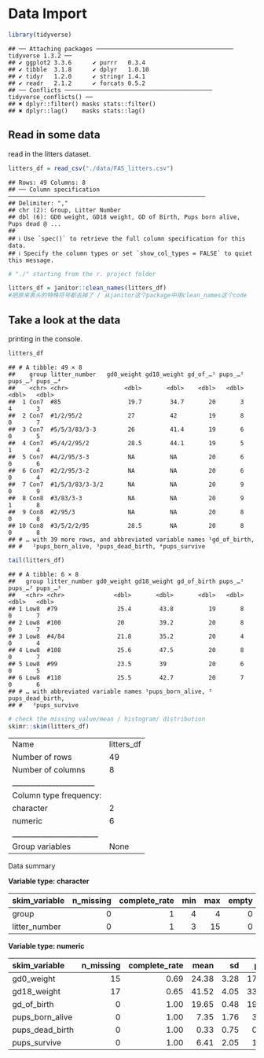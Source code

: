 Data Import
================

``` r
library(tidyverse)
```

    ## ── Attaching packages ─────────────────────────────────────── tidyverse 1.3.2 ──
    ## ✔ ggplot2 3.3.6      ✔ purrr   0.3.4 
    ## ✔ tibble  3.1.8      ✔ dplyr   1.0.10
    ## ✔ tidyr   1.2.0      ✔ stringr 1.4.1 
    ## ✔ readr   2.1.2      ✔ forcats 0.5.2 
    ## ── Conflicts ────────────────────────────────────────── tidyverse_conflicts() ──
    ## ✖ dplyr::filter() masks stats::filter()
    ## ✖ dplyr::lag()    masks stats::lag()

## Read in some data

read in the litters dataset.

``` r
litters_df = read_csv("./data/FAS_litters.csv")
```

    ## Rows: 49 Columns: 8
    ## ── Column specification ────────────────────────────────────────────────────────
    ## Delimiter: ","
    ## chr (2): Group, Litter Number
    ## dbl (6): GD0 weight, GD18 weight, GD of Birth, Pups born alive, Pups dead @ ...
    ## 
    ## ℹ Use `spec()` to retrieve the full column specification for this data.
    ## ℹ Specify the column types or set `show_col_types = FALSE` to quiet this message.

``` r
# "./" starting from the r. project folder 

litters_df = janitor::clean_names(litters_df)
#把原来表头的特殊符号都去掉了 / 从janitor这个package中用clean_names这个code
```

## Take a look at the data

printing in the console.

``` r
litters_df
```

    ## # A tibble: 49 × 8
    ##    group litter_number   gd0_weight gd18_weight gd_of_…¹ pups_…² pups_…³ pups_…⁴
    ##    <chr> <chr>                <dbl>       <dbl>    <dbl>   <dbl>   <dbl>   <dbl>
    ##  1 Con7  #85                   19.7        34.7       20       3       4       3
    ##  2 Con7  #1/2/95/2             27          42         19       8       0       7
    ##  3 Con7  #5/5/3/83/3-3         26          41.4       19       6       0       5
    ##  4 Con7  #5/4/2/95/2           28.5        44.1       19       5       1       4
    ##  5 Con7  #4/2/95/3-3           NA          NA         20       6       0       6
    ##  6 Con7  #2/2/95/3-2           NA          NA         20       6       0       4
    ##  7 Con7  #1/5/3/83/3-3/2       NA          NA         20       9       0       9
    ##  8 Con8  #3/83/3-3             NA          NA         20       9       1       8
    ##  9 Con8  #2/95/3               NA          NA         20       8       0       8
    ## 10 Con8  #3/5/2/2/95           28.5        NA         20       8       0       8
    ## # … with 39 more rows, and abbreviated variable names ¹​gd_of_birth,
    ## #   ²​pups_born_alive, ³​pups_dead_birth, ⁴​pups_survive

``` r
tail(litters_df)
```

    ## # A tibble: 6 × 8
    ##   group litter_number gd0_weight gd18_weight gd_of_birth pups_…¹ pups_…² pups_…³
    ##   <chr> <chr>              <dbl>       <dbl>       <dbl>   <dbl>   <dbl>   <dbl>
    ## 1 Low8  #79                 25.4        43.8          19       8       0       7
    ## 2 Low8  #100                20          39.2          20       8       0       7
    ## 3 Low8  #4/84               21.8        35.2          20       4       0       4
    ## 4 Low8  #108                25.6        47.5          20       8       0       7
    ## 5 Low8  #99                 23.5        39            20       6       0       5
    ## 6 Low8  #110                25.5        42.7          20       7       0       6
    ## # … with abbreviated variable names ¹​pups_born_alive, ²​pups_dead_birth,
    ## #   ³​pups_survive

``` r
# check the missing value/mean / histogram/ distribution
skimr::skim(litters_df)
```

|                                                  |            |
|:-------------------------------------------------|:-----------|
| Name                                             | litters_df |
| Number of rows                                   | 49         |
| Number of columns                                | 8          |
| \_\_\_\_\_\_\_\_\_\_\_\_\_\_\_\_\_\_\_\_\_\_\_   |            |
| Column type frequency:                           |            |
| character                                        | 2          |
| numeric                                          | 6          |
| \_\_\_\_\_\_\_\_\_\_\_\_\_\_\_\_\_\_\_\_\_\_\_\_ |            |
| Group variables                                  | None       |

Data summary

**Variable type: character**

| skim_variable | n_missing | complete_rate | min | max | empty | n_unique | whitespace |
|:--------------|----------:|--------------:|----:|----:|------:|---------:|-----------:|
| group         |         0 |             1 |   4 |   4 |     0 |        6 |          0 |
| litter_number |         0 |             1 |   3 |  15 |     0 |       49 |          0 |

**Variable type: numeric**

| skim_variable   | n_missing | complete_rate |  mean |   sd |   p0 |   p25 |   p50 |   p75 | p100 | hist  |
|:----------------|----------:|--------------:|------:|-----:|-----:|------:|------:|------:|-----:|:------|
| gd0_weight      |        15 |          0.69 | 24.38 | 3.28 | 17.0 | 22.30 | 24.10 | 26.67 | 33.4 | ▃▇▇▆▁ |
| gd18_weight     |        17 |          0.65 | 41.52 | 4.05 | 33.4 | 38.88 | 42.25 | 43.80 | 52.7 | ▃▃▇▂▁ |
| gd_of_birth     |         0 |          1.00 | 19.65 | 0.48 | 19.0 | 19.00 | 20.00 | 20.00 | 20.0 | ▅▁▁▁▇ |
| pups_born_alive |         0 |          1.00 |  7.35 | 1.76 |  3.0 |  6.00 |  8.00 |  8.00 | 11.0 | ▁▃▂▇▁ |
| pups_dead_birth |         0 |          1.00 |  0.33 | 0.75 |  0.0 |  0.00 |  0.00 |  0.00 |  4.0 | ▇▂▁▁▁ |
| pups_survive    |         0 |          1.00 |  6.41 | 2.05 |  1.0 |  5.00 |  7.00 |  8.00 |  9.0 | ▁▃▂▇▇ |
